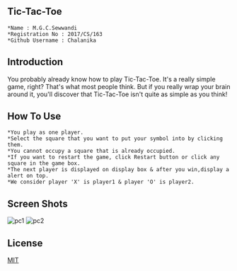 ## Tic-Tac-Toe
    *Name : M.G.C.Sewwandi 
    *Registration No : 2017/CS/163 
    *Github Username : Chalanika



## Introduction
You probably already know how to play Tic-Tac-Toe. It's a really simple game, right? That's what most people think. But if you really wrap your brain around it, you'll discover that Tic-Tac-Toe isn't quite as simple as you think!

## How To Use
    *You play as one player.
    *Select the square that you want to put your symbol into by clicking them.
    *You cannot occupy a square that is already occupied.
    *If you want to restart the game, click Restart button or click any square in the game box.
    *The next player is displayed on display box & after you win,display a alert on top.
    *We consider player 'X' is player1 & player 'O' is player2.
## Screen Shots
![pc1](https://user-images.githubusercontent.com/43123589/46246511-a4ee2900-c41c-11e8-9fe5-d1a8698795d6.JPG)
![pc2](https://user-images.githubusercontent.com/43123589/46246514-acadcd80-c41c-11e8-82d2-8c7379942a06.JPG)

## License
[MIT](https://choosealicense.com/licenses/mit/)
